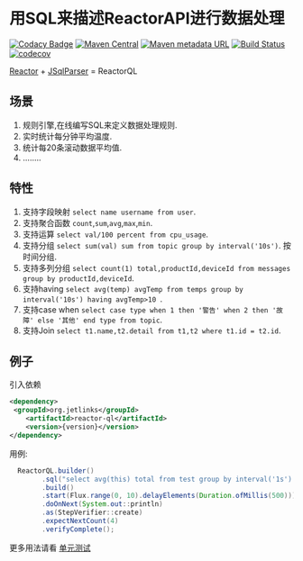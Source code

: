 # 用SQL来描述ReactorAPI进行数据处理

[![Codacy Badge](https://api.codacy.com/project/badge/Grade/9e72a110fc6744bcb183a630a827dba8)](https://app.codacy.com/gh/jetlinks/reactor-ql?utm_source=github.com&utm_medium=referral&utm_content=jetlinks/reactor-ql&utm_campaign=Badge_Grade_Settings)
[![Maven Central](https://img.shields.io/maven-central/v/org.jetlinks/reactor-ql.svg)](http://search.maven.org/#search%7Cga%7C1%7Creactor-ql)
[![Maven metadata URL](https://img.shields.io/maven-metadata/v/https/oss.sonatype.org/content/repositories/snapshots/org/jetlinks/reactor-ql/maven-metadata.xml.svg)](https://oss.sonatype.org/content/repositories/snapshots/org/jetlinks/reactor-ql/)
[![Build Status](https://travis-ci.com/jetlinks/reactor-ql.svg?branch=master)](https://travis-ci.com/jetlinks/reactor-ql)
[![codecov](https://codecov.io/gh/jetlinks/reactor-ql/branch/master/graph/badge.svg)](https://codecov.io/gh/jetlinks/reactor-ql)

[Reactor](https://github.com/reactor) + [JSqlParser](https://github.com/JSQLParser/JSqlParser) = ReactorQL

## 场景

1. 规则引擎,在线编写SQL来定义数据处理规则.
2. 实时统计每分钟平均温度.
3. 统计每20条滚动数据平均值.
4. ........

## 特性

1. 支持字段映射 `select name username from user`.
2. 支持聚合函数 `count`,`sum`,`avg`,`max`,`min`.
3. 支持运算 `select val/100 percent from cpu_usage`.
4. 支持分组 `select sum(val) sum from topic group by interval('10s')`. 按时间分组.
5. 支持多列分组 `select count(1) total,productId,deviceId from messages group by productId,deviceId`.
6. 支持having `select avg(temp) avgTemp from temps group by interval('10s') having avgTemp>10 `.
7. 支持case when `select case type when 1 then '警告' when 2 then '故障' else '其他' end type from topic`.
8. 支持Join `select t1.name,t2.detail from t1,t2 where t1.id = t2.id`.

## 例子

引入依赖
```xml
<dependency>
 <groupId>org.jetlinks</groupId>
    <artifactId>reactor-ql</artifactId>
    <version>{version}</version>
</dependency>
```

用例:

```java
  ReactorQL.builder()
        .sql("select avg(this) total from test group by interval('1s') having total > 2") //按每秒分组,并计算流中数据平均值,如果平均值大于2则下游收到数据.
        .build()
        .start(Flux.range(0, 10).delayElements(Duration.ofMillis(500)))
        .doOnNext(System.out::println)
        .as(StepVerifier::create)
        .expectNextCount(4)
        .verifyComplete();
```

更多用法请看 [单元测试](https://github.com/jetlinks/reactor-ql/blob/master/src/test/java/org/jetlinks/reactor/ql/ReactorQLTest.java)
